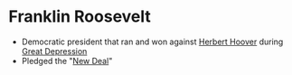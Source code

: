# Franklin Roosevelt
- Democratic president that ran and won against [Herbert Hoover](hoover_herbert.md) during [Great Depression](../events/great_depression.md)
- Pledged the "[New Deal](../policies/new_deal.md)"
